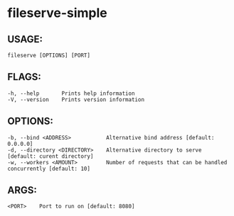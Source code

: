 # fileserve-simple

## USAGE:
    fileserve [OPTIONS] [PORT]

## FLAGS:
    -h, --help       Prints help information
    -V, --version    Prints version information

## OPTIONS:
    -b, --bind <ADDRESS>           Alternative bind address [default: 0.0.0.0]
    -d, --directory <DIRECTORY>    Alternative directory to serve [default: curent directory]
    -w, --workers <AMOUNT>         Number of requests that can be handled concurrently [default: 10]

## ARGS:
    <PORT>    Port to run on [default: 8080]
